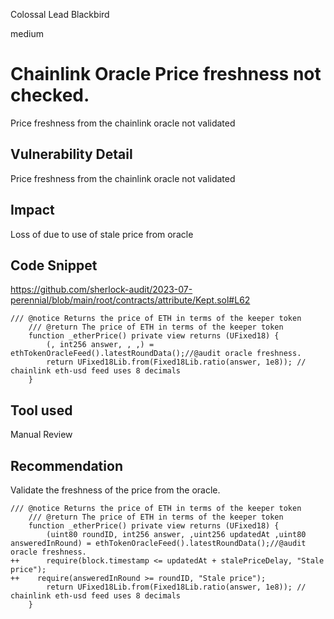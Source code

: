 Colossal Lead Blackbird

medium

# Chainlink Oracle Price freshness not checked.
Price freshness from the chainlink oracle not validated

## Vulnerability Detail
Price freshness from the chainlink oracle not validated

## Impact
Loss of due to use of stale price from oracle 

## Code Snippet
https://github.com/sherlock-audit/2023-07-perennial/blob/main/root/contracts/attribute/Kept.sol#L62
```solidity
/// @notice Returns the price of ETH in terms of the keeper token
    /// @return The price of ETH in terms of the keeper token
    function _etherPrice() private view returns (UFixed18) {
        (, int256 answer, , ,) = ethTokenOracleFeed().latestRoundData();//@audit oracle freshness.
        return UFixed18Lib.from(Fixed18Lib.ratio(answer, 1e8)); // chainlink eth-usd feed uses 8 decimals
    }
```
## Tool used
Manual Review

## Recommendation
Validate the freshness of the price from the oracle.
```solidity
/// @notice Returns the price of ETH in terms of the keeper token
    /// @return The price of ETH in terms of the keeper token
    function _etherPrice() private view returns (UFixed18) {
        (uint80 roundID, int256 answer, ,uint256 updatedAt ,uint80 answeredInRound) = ethTokenOracleFeed().latestRoundData();//@audit oracle freshness.
++      require(block.timestamp <= updatedAt + stalePriceDelay, "Stale price");
++    require(answeredInRound >= roundID, "Stale price");
        return UFixed18Lib.from(Fixed18Lib.ratio(answer, 1e8)); // chainlink eth-usd feed uses 8 decimals
    }
```